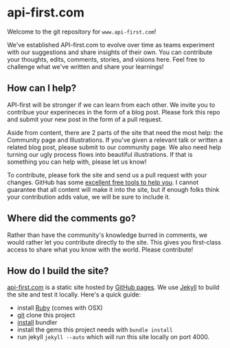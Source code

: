 # api-first.com

Welcome to the git repository for `www.api-first.com`!

We've established API-first.com to evolve over time as teams experiment with our suggestions and share insights of their own.  You can contribute your thoughts, edits, comments, stories, and visions here. Feel free to challenge what we've written and share your learnings! 

## How can I help?

API-first will be stronger if we can learn from each other.  We invite you to contribue your experineces in the form of a blog post.  Please fork this repo and submit your new post in the form of a pull request.

Aside from content, there are 2 parts of the site that need the most help: the Community page and Illustrations.  If you've given a relevant talk or written a related blog post, please submit to our community page.  We also need help turning our ugly process flows into beautiful illustrations.  If that is something you can help with, please let us know!

To contribute, please fork the site and send us a pull request with your changes.  GitHub has some [excellent free tools to help you](https://help.github.com/articles/using-pull-requests).  I cannot guarantee that all content will make it into the site, but if enough folks think your contribution adds value, we will be sure to include it.

## Where did the comments go?

Rather than have the community's knowledge burred in comments, we would rather let you contribute directly to the site.  This gives you first-class access to share what you know with the world.  Please contribute!

## How do I build the site?

[api-first.com](http://api-first.com) is a static site hosted by [GitHub pages](http://pages.github.com/).  We use [Jekyll](http://jekyllrb.com/) to build the site and test it locally.  Here's a quick guide:

- install [Ruby](http://www.ruby-lang.org/) (comes with OSX)
- [git](http://git-scm.com/) clone this project
- [install](http://gembundler.com/) bundler
- install the gems this project needs with `bundle install`
- run jekyll `jekyll --auto` which will run this site locally on port 4000.